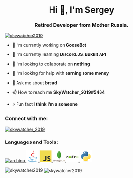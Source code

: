 <h1 align="center">Hi 👋, I'm Sergey</h1>
<h3 align="center">Retired Developer from Mother Russia.</h3>

<p align="left"> <a href="https://github.com/ryo-ma/github-profile-trophy"><img src="https://github-profile-trophy.vercel.app/?username=skywatcher2019" alt="skywatcher2019" /></a> </p>

- 🔭 I’m currently working on **GooseBot**

- 🌱 I’m currently learning **Discord.JS, Bukkit API**

- 👯 I’m looking to collaborate on **nothing**

- 🤝 I’m looking for help with **earning some money**

- 💬 Ask me about **bread**

- 📫 How to reach me **SkyWatcher_2019#5464**

- ⚡ Fun fact **I think i'm a someone**

<h3 align="left">Connect with me:</h3>
<p align="left">
<a href="https://www.youtube.com/channel/UCUeL_bWTrYT2P28ufl6byyQ" target="blank"><img align="center" src="https://raw.githubusercontent.com/rahuldkjain/github-profile-readme-generator/master/src/images/icons/Social/youtube.svg" alt="skywatcher_2019" height="30" width="40" /></a>
</p>

<h3 align="left">Languages and Tools:</h3>
<p align="left"> <a href="https://www.arduino.cc/" target="_blank" rel="noreferrer"> <img src="https://cdn.worldvectorlogo.com/logos/arduino-1.svg" alt="arduino" width="40" height="40"/> </a> <a href="https://www.java.com" target="_blank" rel="noreferrer"> <img src="https://raw.githubusercontent.com/devicons/devicon/master/icons/java/java-original.svg" alt="java" width="40" height="40"/> </a> <a href="https://developer.mozilla.org/en-US/docs/Web/JavaScript" target="_blank" rel="noreferrer"> <img src="https://raw.githubusercontent.com/devicons/devicon/master/icons/javascript/javascript-original.svg" alt="javascript" width="40" height="40"/> </a> <a href="https://www.mongodb.com/" target="_blank" rel="noreferrer"> <img src="https://raw.githubusercontent.com/devicons/devicon/master/icons/mongodb/mongodb-original-wordmark.svg" alt="mongodb" width="40" height="40"/> </a> <a href="https://nodejs.org" target="_blank" rel="noreferrer"> <img src="https://raw.githubusercontent.com/devicons/devicon/master/icons/nodejs/nodejs-original-wordmark.svg" alt="nodejs" width="40" height="40"/> </a> <a href="https://www.python.org" target="_blank" rel="noreferrer"> <img src="https://raw.githubusercontent.com/devicons/devicon/master/icons/python/python-original.svg" alt="python" width="40" height="40"/> </a> </p>

<p><img align="left" src="https://github-readme-stats.vercel.app/api/top-langs?username=skywatcher2019&show_icons=true&locale=en&layout=compact" alt="skywatcher2019" /></p>

<p>&nbsp;<img align="center" src="https://github-readme-stats.vercel.app/api?username=skywatcher2019&show_icons=true&locale=en" alt="skywatcher2019" /></p>

